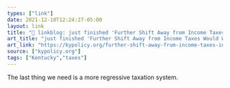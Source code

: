 ```yaml
---
types: ["link"]
date: 2021-12-10T12:24:27-05:00
layout: link
title: "🔗 linkblog: just finished 'Further Shift Away from Income Taxes Would Worsen Inequities, Harm State's Economy - Kentucky Center for Economic Policy'"
art_title: "just finished 'Further Shift Away from Income Taxes Would Worsen Inequities, Harm State's Economy - Kentucky Center for Economic Policy"
art_link: "https://kypolicy.org/further-shift-away-from-income-taxes-in-kentucky-would-worsen-inequities-harm-state-economy/"
source: ["kypolicy.org"]
tags: ["Kentucky","taxes"]
---
```

The last thing we need is a more regressive taxation system.
